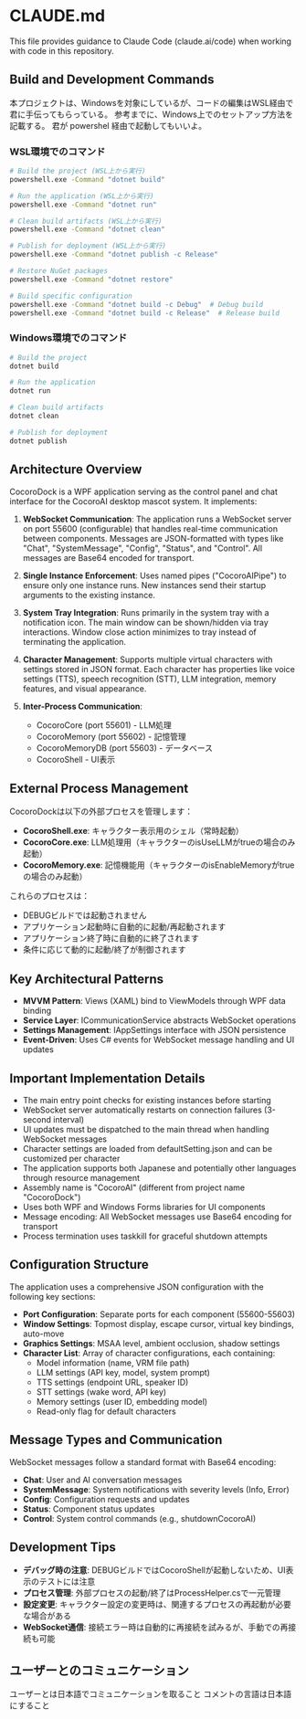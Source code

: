 # CLAUDE.md

This file provides guidance to Claude Code (claude.ai/code) when working with code in this repository.

## Build and Development Commands
本プロジェクトは、Windowsを対象にしているが、コードの編集はWSL経由で君に手伝ってもらっている。
参考までに、Windows上でのセットアップ方法を記載する。
君が powershel 経由で起動してもいいよ。

### WSL環境でのコマンド
```bash
# Build the project (WSL上から実行)
powershell.exe -Command "dotnet build"

# Run the application (WSL上から実行)
powershell.exe -Command "dotnet run"

# Clean build artifacts (WSL上から実行)
powershell.exe -Command "dotnet clean"

# Publish for deployment (WSL上から実行)
powershell.exe -Command "dotnet publish -c Release"

# Restore NuGet packages
powershell.exe -Command "dotnet restore"

# Build specific configuration
powershell.exe -Command "dotnet build -c Debug"  # Debug build
powershell.exe -Command "dotnet build -c Release"  # Release build
```

### Windows環境でのコマンド
```bash
# Build the project
dotnet build

# Run the application
dotnet run

# Clean build artifacts
dotnet clean

# Publish for deployment
dotnet publish
```

## Architecture Overview

CocoroDock is a WPF application serving as the control panel and chat interface for the CocoroAI desktop mascot system. It implements:

1. **WebSocket Communication**: The application runs a WebSocket server on port 55600 (configurable) that handles real-time communication between components. Messages are JSON-formatted with types like "Chat", "SystemMessage", "Config", "Status", and "Control". All messages are Base64 encoded for transport.

2. **Single Instance Enforcement**: Uses named pipes ("CocoroAIPipe") to ensure only one instance runs. New instances send their startup arguments to the existing instance.

3. **System Tray Integration**: Runs primarily in the system tray with a notification icon. The main window can be shown/hidden via tray interactions. Window close action minimizes to tray instead of terminating the application.

4. **Character Management**: Supports multiple virtual characters with settings stored in JSON format. Each character has properties like voice settings (TTS), speech recognition (STT), LLM integration, memory features, and visual appearance.

5. **Inter-Process Communication**: 
   - CocoroCore (port 55601) - LLM処理
   - CocoroMemory (port 55602) - 記憶管理
   - CocoroMemoryDB (port 55603) - データベース
   - CocoroShell - UI表示

## External Process Management

CocoroDockは以下の外部プロセスを管理します：

- **CocoroShell.exe**: キャラクター表示用のシェル（常時起動）
- **CocoroCore.exe**: LLM処理用（キャラクターのisUseLLMがtrueの場合のみ起動）
- **CocoroMemory.exe**: 記憶機能用（キャラクターのisEnableMemoryがtrueの場合のみ起動）

これらのプロセスは：
- DEBUGビルドでは起動されません
- アプリケーション起動時に自動的に起動/再起動されます
- アプリケーション終了時に自動的に終了されます
- 条件に応じて動的に起動/終了が制御されます

## Key Architectural Patterns

- **MVVM Pattern**: Views (XAML) bind to ViewModels through WPF data binding
- **Service Layer**: ICommunicationService abstracts WebSocket operations
- **Settings Management**: IAppSettings interface with JSON persistence
- **Event-Driven**: Uses C# events for WebSocket message handling and UI updates

## Important Implementation Details

- The main entry point checks for existing instances before starting
- WebSocket server automatically restarts on connection failures (3-second interval)
- UI updates must be dispatched to the main thread when handling WebSocket messages
- Character settings are loaded from defaultSetting.json and can be customized per character
- The application supports both Japanese and potentially other languages through resource management
- Assembly name is "CocoroAI" (different from project name "CocoroDock")
- Uses both WPF and Windows Forms libraries for UI components
- Message encoding: All WebSocket messages use Base64 encoding for transport
- Process termination uses taskkill for graceful shutdown attempts

## Configuration Structure

The application uses a comprehensive JSON configuration with the following key sections:

- **Port Configuration**: Separate ports for each component (55600-55603)
- **Window Settings**: Topmost display, escape cursor, virtual key bindings, auto-move
- **Graphics Settings**: MSAA level, ambient occlusion, shadow settings
- **Character List**: Array of character configurations, each containing:
  - Model information (name, VRM file path)
  - LLM settings (API key, model, system prompt)
  - TTS settings (endpoint URL, speaker ID)
  - STT settings (wake word, API key)
  - Memory settings (user ID, embedding model)
  - Read-only flag for default characters

## Message Types and Communication

WebSocket messages follow a standard format with Base64 encoding:

- **Chat**: User and AI conversation messages
- **SystemMessage**: System notifications with severity levels (Info, Error)
- **Config**: Configuration requests and updates
- **Status**: Component status updates
- **Control**: System control commands (e.g., shutdownCocoroAI)

## Development Tips

- **デバッグ時の注意**: DEBUGビルドではCocoroShellが起動しないため、UI表示のテストには注意
- **プロセス管理**: 外部プロセスの起動/終了はProcessHelper.csで一元管理
- **設定変更**: キャラクター設定の変更時は、関連するプロセスの再起動が必要な場合がある
- **WebSocket通信**: 接続エラー時は自動的に再接続を試みるが、手動での再接続も可能

## ユーザーとのコミュニケーション

ユーザーとは日本語でコミュニケーションを取ること
コメントの言語は日本語にすること
